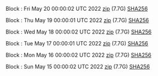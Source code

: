 Block [](https://insight.dash.org/insight/block/): Fri May 20 00:00:02 UTC 2022 [zip](https://dash-bootstrap.ams3.digitaloceanspaces.com/mainnet/2022-05-20/bootstrap.dat.zip) (7.7G) [SHA256](https://dash-bootstrap.ams3.digitaloceanspaces.com/mainnet/2022-05-20/sha256.txt)

Block [](https://insight.dash.org/insight/block/): Thu May 19 00:00:01 UTC 2022 [zip](https://dash-bootstrap.ams3.digitaloceanspaces.com/mainnet/2022-05-19/bootstrap.dat.zip) (7.7G) [SHA256](https://dash-bootstrap.ams3.digitaloceanspaces.com/mainnet/2022-05-19/sha256.txt)

Block [](https://insight.dash.org/insight/block/): Wed May 18 00:00:02 UTC 2022 [zip](https://dash-bootstrap.ams3.digitaloceanspaces.com/mainnet/2022-05-18/bootstrap.dat.zip) (7.7G) [SHA256](https://dash-bootstrap.ams3.digitaloceanspaces.com/mainnet/2022-05-18/sha256.txt)

Block [](https://insight.dash.org/insight/block/): Tue May 17 00:00:01 UTC 2022 [zip](https://dash-bootstrap.ams3.digitaloceanspaces.com/mainnet/2022-05-17/bootstrap.dat.zip) (7.7G) [SHA256](https://dash-bootstrap.ams3.digitaloceanspaces.com/mainnet/2022-05-17/sha256.txt)

Block [](https://insight.dash.org/insight/block/): Mon May 16 00:00:02 UTC 2022 [zip](https://dash-bootstrap.ams3.digitaloceanspaces.com/mainnet/2022-05-16/bootstrap.dat.zip) (7.7G) [SHA256](https://dash-bootstrap.ams3.digitaloceanspaces.com/mainnet/2022-05-16/sha256.txt)

Block [](https://insight.dash.org/insight/block/): Sun May 15 00:00:02 UTC 2022 [zip](https://dash-bootstrap.ams3.digitaloceanspaces.com/mainnet/2022-05-15/bootstrap.dat.zip) (7.7G) [SHA256](https://dash-bootstrap.ams3.digitaloceanspaces.com/mainnet/2022-05-15/sha256.txt)

